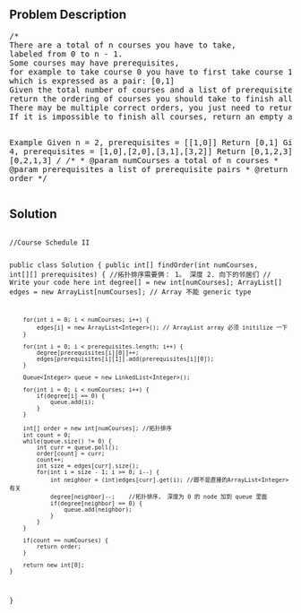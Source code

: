 <!--
<style>
  body { font-family: Arial, sans-serif; }
  .container { max-width: 100%; margin: auto; padding: 10px; }
  .comment-block { background-color: #f9f9f9; padding: 10px; border-left: 5px solid #ccc; max-width: 400px; margin: 20px auto; overflow-wrap: break-word; white-space: pre-wrap; }
  .code-block { background-color: #f4f4f4; padding: 10px; border: 1px solid #ddd; }
</style>
-->

<div class='container'>
<h2>Problem Description</h2>
<div class='comment-block'>
<pre>
/*
There are a total of n courses you have to take, 
labeled from 0 to n - 1.
Some courses may have prerequisites, 
for example to take course 0 you have to first take course 1, 
which is expressed as a pair: [0,1]
Given the total number of courses and a list of prerequisite pairs, 
return the ordering of courses you should take to finish all courses.
There may be multiple correct orders, you just need to return one of them. 
If it is impossible to finish all courses, return an empty array.

Example
Given n = 2, prerequisites = [[1,0]]
Return [0,1]
Given n = 4, prerequisites = [1,0],[2,0],[3,1],[3,2]]
Return [0,1,2,3] or [0,2,1,3]
*/
    /**
     * @param numCourses a total of n courses
     * @param prerequisites a list of prerequisite pairs
     * @return the course order
     */
</pre>
</div>

<h2>Solution</h2>
<div class='code-block'>
<pre><code class='language-java'>
//Course Schedule II

public class Solution {
    public int[] findOrder(int numCourses, int[][] prerequisites) { //拓扑排序需要俩： 1。 深度  2. 向下的邻居们
        // Write your code here
        int degree[] = new int[numCourses];
        ArrayList[] edges = new ArrayList[numCourses]; // Array 不能 generic type
        
        for(int i = 0; i < numCourses; i++) {
            edges[i] = new ArrayList<Integer>(); // ArrayList array 必须 initilize 一下
        }
        
        for(int i = 0; i < prerequisites.length; i++) {
            degree[prerequisites[i][0]]++;
            edges[prerequisites[i][1]].add(prerequisites[i][0]);
        }
        
        Queue<Integer> queue = new LinkedList<Integer>();
        
        for(int i = 0; i < numCourses; i++) {
            if(degree[i] == 0) {
                queue.add(i);
            }
        }
        
        int[] order = new int[numCourses]; //拓扑排序
        int count = 0;
        while(queue.size() != 0) {
            int curr = queue.poll();
            order[count] = curr;
            count++;
            int size = edges[curr].size();
            for(int i = size - 1; i >= 0; i--) {
                int neighbor = (int)edges[curr].get(i); //跟不是直接的ArrayList<Integer>有关
                degree[neighbor]--;    //拓扑排序， 深度为 0 的 node 加到 queue 里面
                if(degree[neighbor] == 0) {
                    queue.add(neighbor);
                }
            }
        }
        
        if(count == numCourses) {
            return order;
        }
        
        return new int[0];
    }
}</code></pre>
</div>
</div>
